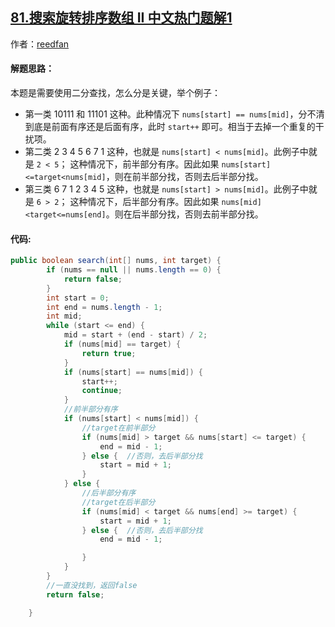 ## [81.搜索旋转排序数组 II 中文热门题解1](https://leetcode.cn/problems/search-in-rotated-sorted-array-ii/solutions/100000/zai-javazhong-ji-bai-liao-100de-yong-hu-by-reedfan)

作者：[reedfan](https://leetcode.cn/u/reedfan)

#### 解题思路：

本题是需要使用二分查找，怎么分是关键，举个例子：
* 第一类 
$10111$ 和 $11101$ 这种。此种情况下 `nums[start] == nums[mid]`，分不清到底是前面有序还是后面有序，此时 `start++` 即可。相当于去掉一个重复的干扰项。
* 第二类 
$2$ $3$ $4$ $5$ $6$ $7$ $1$ 这种，也就是 `nums[start] < nums[mid]`。此例子中就是 `2 < 5`；
这种情况下，前半部分有序。因此如果 `nums[start] <=target<nums[mid]`，则在前半部分找，否则去后半部分找。
* 第三类 
$6$ $7$ $1$ $2$ $3$ $4$ $5$ 这种，也就是 `nums[start] > nums[mid]`。此例子中就是 `6 > 2`；
这种情况下，后半部分有序。因此如果 `nums[mid] <target<=nums[end]`。则在后半部分找，否则去前半部分找。

#### 代码:

```Java [ ]
public boolean search(int[] nums, int target) {
        if (nums == null || nums.length == 0) {
            return false;
        }
        int start = 0;
        int end = nums.length - 1;
        int mid;
        while (start <= end) {
            mid = start + (end - start) / 2;
            if (nums[mid] == target) {
                return true;
            }
            if (nums[start] == nums[mid]) {
                start++;
                continue;
            }
            //前半部分有序
            if (nums[start] < nums[mid]) {
                //target在前半部分
                if (nums[mid] > target && nums[start] <= target) {
                    end = mid - 1;
                } else {  //否则，去后半部分找
                    start = mid + 1;
                }
            } else {
                //后半部分有序
                //target在后半部分
                if (nums[mid] < target && nums[end] >= target) {
                    start = mid + 1;
                } else {  //否则，去后半部分找
                    end = mid - 1;

                }
            }
        }
        //一直没找到，返回false
        return false;

    }
```
